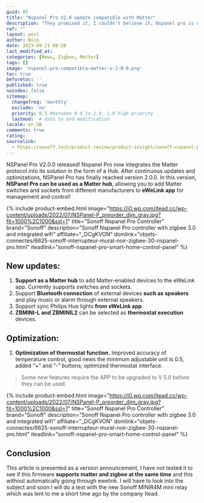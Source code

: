 ```yaml
---
guid: 85
title: "Nspanel Pro V2.0 update compatible with Matter"
description: "They promised it, I couldn't believe it, Nspanel pro is now Matter compatible with firmware update 2.0, now what are the conditions to see"
ref: ""
layout: post
author: Nico
date: 2023-09-21 08:28
last_modified_at: 
categories: [News, Zigbee, Matter]
tags: []
image: 'nspanel-pro-compatible-matter-v-2-0-0.png'
toc: true
beforetoc: ''
published: true
noindex: false
sitemap:
  changefreq: 'monthly'
  exclude: 'no'
  priority: 0.5 #between 0.0 to 1.0, 1.0 high priority
  lastmod:  # date to end modification
locale: en_GB
comments: true
rating:  
sourcelink:
  - https://sonoff.tech/product-review/product-insight/sonoff-nspanel-pro-version-update-information-and-faq/
---
```


NSPanel Pro V2.0.0 released! Nspanel Pro now integrates the Matter protocol into its solution in the form of a Hub.
After continuous updates and optimizations, NSPanel Pro has finally reached version 2.0.0. In this version, **NSPanel Pro can be used as a Matter hub**, allowing you to add Matter switches and sockets from different manufacturers to **eWeLink app** for management and control!

{% include product-embed.html image="https://i0.wp.com/itead.cc/wp-content/uploads/2022/07/NSPanel-P_preorder_dim_gray.jpg?fit=1000%2C1000&ssl=1" title="Sonoff Nspanel Pro Controller" brand="Sonoff" description="Sonoff Nspanel Pro controller with zigbee 3.0 and integrated wifi" affiliate="_DCgKVON" domlink="objets-connectes/6625-sonoff-interrupteur-mural-noir-zigbee-30-nspanel-pro.html" iteadlink="sonoff-nspanel-pro-smart-home-control-panel" %}

## New updates:

1. **Support as a Matter hub** to add Matter-enabled devices to the eWeLink app. Currently supports switches and sockets.
2. Support **Bluetooth connection** of external devices **such as speakers** and play music or alarm through external speakers.
3. Support sync Philips Hue lights **from eWeLink app**.
4. **ZBMINI-L and ZBMINIL2** can be selected as **thermostat execution** devices.


## Optimization:

1. **Optimization of thermostat function.** Improved accuracy of temperature control, good news the minimum adjustable unit is 0.5, added “+” and “-” buttons; optimized thermostat interface.

> Some new features require the APP to be upgraded to V 5.0 before they can be used.

{% include product-embed.html image="https://i0.wp.com/itead.cc/wp-content/uploads/2022/07/NSPanel-P_preorder_dim_gray.jpg?fit=1000%2C1000&ssl=1" title="Sonoff Nspanel Pro Controller" brand="Sonoff" description="Sonoff Nspanel Pro controller with zigbee 3.0 and integrated wifi" affiliate="_DCgKVON" domlink="objets-connectes/6625-sonoff-interrupteur-mural-noir-zigbee-30-nspanel-pro.html" iteadlink="sonoff-nspanel-pro-smart-home-control-panel" %}

## Conclusion

This article is presented as a version announcement, I have not tested it to see if this firmware **supports matter and zigbee at the same time** and this without automatically going through ewelink. I will have to look into the subject and soon I will do a test with the new Sonoff MINIR4M mini relay which was lent to me a short time ago by the company Itead.
